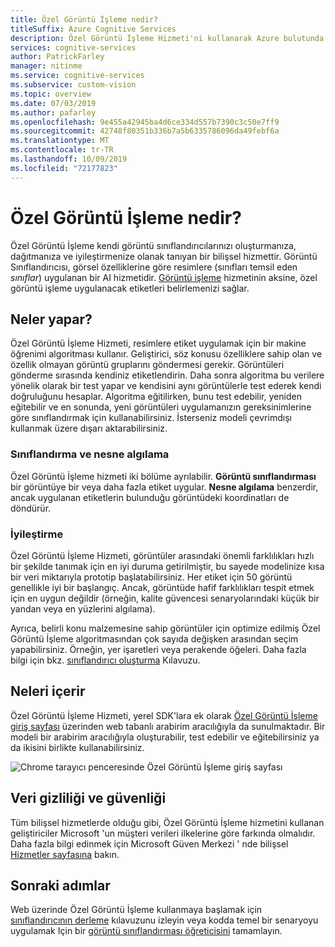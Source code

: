 ```yaml
---
title: Özel Görüntü İşleme nedir?
titleSuffix: Azure Cognitive Services
description: Özel Görüntü İşleme Hizmeti'ni kullanarak Azure bulutunda özel görüntü sınıflandırıcıları oluşturmayı öğrenin.
services: cognitive-services
author: PatrickFarley
manager: nitinme
ms.service: cognitive-services
ms.subservice: custom-vision
ms.topic: overview
ms.date: 07/03/2019
ms.author: pafarley
ms.openlocfilehash: 9e455a42945ba4d6ce334d557b7390c3c50e7ff9
ms.sourcegitcommit: 42748f80351b336b7a5b6335786096da49febf6a
ms.translationtype: MT
ms.contentlocale: tr-TR
ms.lasthandoff: 10/09/2019
ms.locfileid: "72177823"
---
```

# <a name="what-is-custom-vision"></a>Özel Görüntü İşleme nedir?

Özel Görüntü İşleme kendi görüntü sınıflandırıcılarınızı oluşturmanıza, dağıtmanıza ve iyileştirmenize olanak tanıyan bir bilişsel hizmettir. Görüntü Sınıflandırıcısı, görsel özelliklerine göre resimlere (sınıfları temsil eden _sınıflar_) uygulanan bir AI hizmetidir. [Görüntü işleme](https://docs.microsoft.com/azure/cognitive-services/computer-vision/home) hizmetinin aksine, özel görüntü işleme uygulanacak etiketleri belirlemenizi sağlar.

## <a name="what-it-does"></a>Neler yapar?

Özel Görüntü İşleme Hizmeti, resimlere etiket uygulamak için bir makine öğrenimi algoritması kullanır. Geliştirici, söz konusu özelliklere sahip olan ve özellik olmayan görüntü gruplarını göndermesi gerekir. Görüntüleri gönderme sırasında kendiniz etiketlendirin. Daha sonra algoritma bu verilere yönelik olarak bir test yapar ve kendisini aynı görüntülerle test ederek kendi doğruluğunu hesaplar. Algoritma eğitilirken, bunu test edebilir, yeniden eğitebilir ve en sonunda, yeni görüntüleri uygulamanızın gereksinimlerine göre sınıflandırmak için kullanabilirsiniz. İsterseniz modeli çevrimdışı kullanmak üzere dışarı aktarabilirsiniz.

### <a name="classification-and-object-detection"></a>Sınıflandırma ve nesne algılama

Özel Görüntü İşleme hizmeti iki bölüme ayrılabilir. **Görüntü sınıflandırması** bir görüntüye bir veya daha fazla etiket uygular. **Nesne algılama** benzerdir, ancak uygulanan etiketlerin bulunduğu görüntüdeki koordinatları de döndürür.

### <a name="optimization"></a>İyileştirme

Özel Görüntü İşleme Hizmeti, görüntüler arasındaki önemli farklılıkları hızlı bir şekilde tanımak için en iyi duruma getirilmiştir, bu sayede modelinize kısa bir veri miktarıyla prototip başlatabilirsiniz. Her etiket için 50 görüntü genellikle iyi bir başlangıç. Ancak, görüntüde hafif farklılıkları tespit etmek için en uygun değildir (örneğin, kalite güvencesi senaryolarındaki küçük bir yandan veya en yüzlerini algılama).

Ayrıca, belirli konu malzemesine sahip görüntüler için optimize edilmiş Özel Görüntü İşleme algoritmasından çok sayıda değişken arasından seçim yapabilirsiniz. Örneğin, yer işaretleri veya perakende öğeleri. Daha fazla bilgi için bkz. [sınıflandırıcı oluşturma](getting-started-build-a-classifier.md) Kılavuzu.

## <a name="what-it-includes"></a>Neleri içerir

Özel Görüntü İşleme Hizmeti, yerel SDK'lara ek olarak [Özel Görüntü İşleme giriş sayfası](https://customvision.ai/) üzerinden web tabanlı arabirim aracılığıyla da sunulmaktadır. Bir modeli bir arabirim aracılığıyla oluşturabilir, test edebilir ve eğitebilirsiniz ya da ikisini birlikte kullanabilirsiniz.

![Chrome tarayıcı penceresinde Özel Görüntü İşleme giriş sayfası](media/browser-home.png)

## <a name="data-privacy-and-security"></a>Veri gizliliği ve güvenliği

Tüm bilişsel hizmetlerde olduğu gibi, Özel Görüntü İşleme hizmetini kullanan geliştiriciler Microsoft 'un müşteri verileri ilkelerine göre farkında olmalıdır. Daha fazla bilgi edinmek için Microsoft Güven Merkezi ' nde bilişsel [Hizmetler sayfasına](https://www.microsoft.com/trustcenter/cloudservices/cognitiveservices) bakın.

## <a name="next-steps"></a>Sonraki adımlar

Web üzerinde Özel Görüntü İşleme kullanmaya başlamak için [sınıflandırıcının derleme](getting-started-build-a-classifier.md) kılavuzunu izleyin veya kodda temel bir senaryoyu uygulamak Için bir [görüntü sınıflandırması öğreticisini](csharp-tutorial.md) tamamlayın.
